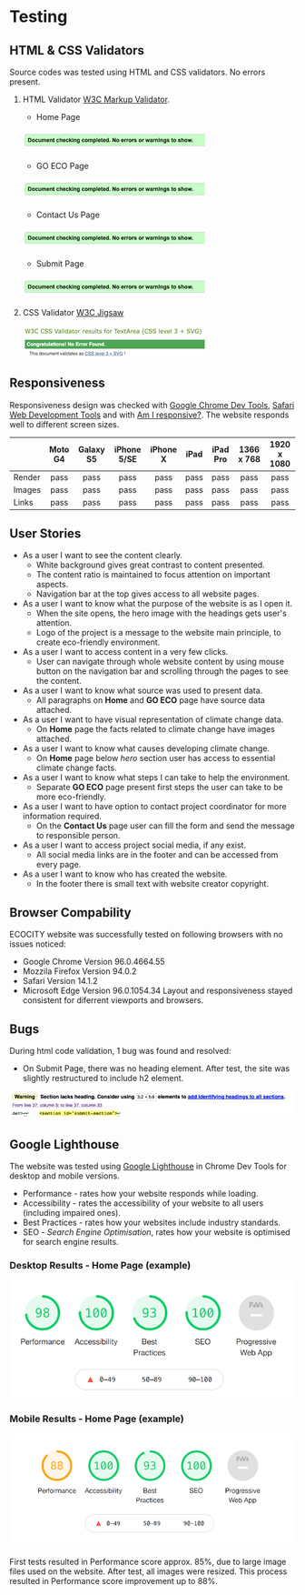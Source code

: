 # Testing
## HTML & CSS Validators
Source codes was tested using HTML and CSS validators. No errors present.
1. HTML Validator [W3C Markup Validator](https://validator.w3.org/).
   - Home Page
  
    ![HTML Validator](assets/images/testing/html-validator.png)

   - GO ECO Page

    ![HTML Validator](assets/images/testing/html-validator.png)

   - Contact Us Page

    ![HTML Validator](assets/images/testing/html-validator.png)

   - Submit Page

    ![HTML Validator](assets/images/testing/html-validator.png)

2. CSS Validator [W3C Jigsaw](https://jigsaw.w3.org/css-validator/)

    ![CSS Validator](assets/images/testing/jigsaw-css-validator.png)

## Responsiveness
Responsiveness design was checked with [Google Chrome Dev Tools](https://developer.chrome.com/), [Safari Web Development Tools](https://developer.apple.com/safari/tools/) and with [Am I responsive?](http://ami.responsivedesign.is/). The website responds well to different screen sizes.

|        | Moto G4 | Galaxy S5 | iPhone 5/SE | iPhone X | iPad | iPad Pro | 1366 x 768 | 1920 x 1080 |
|--------|:-------:|:---------:|:-----------:|:--------:|:----:|:--------:|:----------:|:-----------:|
| Render |   pass  |    pass   |     pass    |   pass   | pass |   pass   |    pass    |     pass    |
| Images |   pass  |    pass   |     pass    |   pass   | pass |   pass   |    pass    |     pass    |
|  Links |   pass  |    pass   |     pass    |   pass   | pass |   pass   |    pass    |     pass    |

## User Stories
- As a user I want to see the content clearly.
  - White background gives great contrast to content presented.
  - The content ratio is maintained to focus attention on important aspects.
  - Navigation bar at the top gives access to all website pages.
- As a user I want to know what the purpose of the website is as I open it.
  - When the site opens, the hero image with the headings gets user's attention.
  - Logo of the project is a message to the website main principle, to create eco-friendly environment.
- As a user I want to access content in a very few clicks.
  - User can navigate through whole website content by using mouse button on the navigation bar and scrolling through the pages to see the content.
- As a user I want to know what source was used to present data.
  - All paragraphs on **Home** and **GO ECO** page have source data attached.
- As a user I want to have visual representation of climate change data.
  - On **Home** page the facts related to climate change have images attached.
- As a user I want to know what causes developing climate change.
  - On **Home** page below *hero* section user has access to essential climate change facts.
- As a user I want to know what steps I can take to help the environment.
  - Separate **GO ECO** page present first steps the user can take to be more eco-friendly.
- As a user I want to have option to contact project coordinator for more information required.
  - On the **Contact Us** page user can fill the form and send the message to responsible person.
- As a user I want to access project social media, if any exist.
  - All social media links are in the footer and can be accessed from every page.
- As a user I want to know who has created the website.
  - In the footer there is small text with website creator copyright.
## Browser Compability
ECOCITY website was successfully tested on following browsers with no issues noticed:
- Google Chrome Version 96.0.4664.55
- Mozzila Firefox Version 94.0.2
- Safari Version 14.1.2
- Microsoft Edge Version 96.0.1054.34
Layout and responsiveness stayed consistent for diferrent viewports and browsers.
## Bugs
During html code validation, 1 bug was found and resolved:
   - On Submit Page, there was no heading element. After test, the site was slightly restructured to include h2 element.
    
![Submit Page Bug](assets/images/testing/submit-page-bug.png)

## Google Lighthouse
The website was tested using [Google Lighthouse](https://developers.google.com/web/tools/lighthouse) in Chrome Dev Tools for desktop and mobile versions.
- Performance - rates how your website responds while loading.
- Accessibility - rates the accessibility of your website to all users (including impaired ones).
- Best Practices - rates how your websites include industry standards.
- SEO - *Search Engine Optimisation*, rates how your website is optimised for search engine results.
### Desktop Results - Home Page (example)

![Lighthouse Desktop](assets/images/testing/lighthouse-desktop.png)

### Mobile Results - Home Page (example)

![Lighthouse Mobile](assets/images/testing/lighthouse-mobile.png)

First tests resulted in Performance score approx. 85%, due to large image files used on the website. After test, all images were resized. This process resulted in Performance score improvement up to 88%.